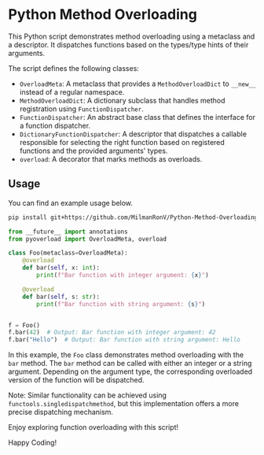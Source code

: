 # Python Method Overloading

This Python script demonstrates method overloading using a metaclass and a descriptor. It dispatches functions based on the types/type hints of their arguments.

The script defines the following classes:

- `OverloadMeta`: A metaclass that provides a `MethodOverloadDict` to `__new__` instead of a regular namespace.
- `MethodOverloadDict`: A dictionary subclass that handles method registration using `FunctionDispatcher`.
- `FunctionDispatcher`: An abstract base class that defines the interface for a function dispatcher.
- `DictionaryFunctionDispatcher`: A descriptor that dispatches a callable responsible for selecting the right function based on registered functions and the provided arguments' types.
- `overload`: A decorator that marks methods as overloads.

## Usage

You can find an example usage below.


```bash
pip install git+https://github.com/MilmanRonV/Python-Method-Overloading.git
```

```python
from __future__ import annotations
from pyoverload import OverloadMeta, overload

class Foo(metaclass=OverloadMeta):
    @overload
    def bar(self, x: int):
        print(f"Bar function with integer argument: {x}")

    @overload
    def bar(self, s: str):
        print(f"Bar function with string argument: {s}")


f = Foo()
f.bar(42)  # Output: Bar function with integer argument: 42
f.bar("Hello")  # Output: Bar function with string argument: Hello
```

In this example, the `Foo` class demonstrates method overloading with the `bar` method. The `bar` method can be called with either an integer or a string argument. Depending on the argument type, the corresponding overloaded version of the function will be dispatched.

Note: Similar functionality can be achieved using `functools.singledispatchmethod`, but this implementation offers a more precise dispatching mechanism.

Enjoy exploring function overloading with this script!

Happy Coding!
